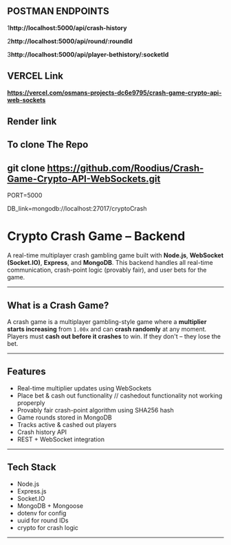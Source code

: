 
## POSTMAN ENDPOINTS 

1**http://localhost:5000/api/crash-history**

2**http://localhost:5000/api/round/:roundId**

3**http://localhost:5000/api/player-bethistory/:socketId**

## VERCEL Link

**https://vercel.com/osmans-projects-dc6e9795/crash-game-crypto-api-web-sockets**
 
 ## Render link

 
 
 ## To clone The Repo 
**git clone https://github.com/Roodius/Crash-Game-Crypto-API-WebSockets.git**
---

PORT=5000

DB_link=mongodb://localhost:27017/cryptoCrash


# Crypto Crash Game – Backend

A real-time multiplayer crash gambling game built with **Node.js**, **WebSocket (Socket.IO)**, **Express**, and **MongoDB**. This backend handles all real-time communication, crash-point logic (provably fair), and user bets for the game.

---

## What is a Crash Game?

A crash game is a multiplayer gambling-style game where a **multiplier starts increasing** from `1.00x` and can **crash randomly** at any moment. Players must **cash out before it crashes** to win. If they don't – they lose the bet.

---

##  Features

- Real-time multiplier updates using WebSockets
- Place bet & cash out functionality    // cashedout functionality not working properply
- Provably fair crash-point algorithm using SHA256 hash
- Game rounds stored in MongoDB
- Tracks active & cashed out players
- Crash history API
- REST + WebSocket integration

---

## Tech Stack

- Node.js
- Express.js
- Socket.IO
- MongoDB + Mongoose
- dotenv for config
- uuid for round IDs
- crypto for crash logic

---

